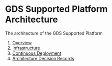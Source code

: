 # GDS Supported Platform Architecture

The architecture of the GDS Supported Platform

1. [Overview](gsp-architecture-overview.md)
2. [Infrastructure](gsp-architecture-infrastructure.md)
3. [Continuous Deployment](gsp-architecture-continuous-deployment.md)
4. [Architecture Decision Records](adr)
